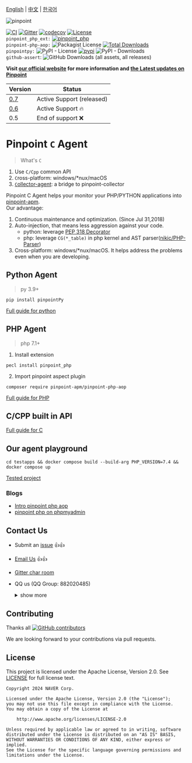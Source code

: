 [English](Readme.md) | [中文](Readme-CN.md) | [한국어](Readme-KR.md)

![pinpoint](images/logo.png)

[![CI](https://github.com/pinpoint-apm/pinpoint-c-agent/actions/workflows/main.yml/badge.svg)](https://github.com/pinpoint-apm/pinpoint-c-agent/actions/workflows/main.yml) [![Gitter](https://badges.gitter.im/naver/pinpoint-c-agent.svg)](https://gitter.im/naver/pinpoint-c-agent?utm_source=badge&utm_medium=badge&utm_campaign=pr-badge) [![codecov](https://codecov.io/gh/pinpoint-apm/pinpoint-c-agent/branch/master/graph/badge.svg?token=KswbmFvWp3)](https://codecov.io/gh/pinpoint-apm/pinpoint-c-agent) [![License](https://img.shields.io/github/license/pinpoint-apm/pinpoint-c-agent)](LICENSE) \
`pinpoint_php_ext:` [![pinpoint_php](https://img.shields.io/badge/php-7.1~8.3-8892BF)](https://pecl.php.net/package/pinpoint_php)\
`pinpoint-php-aop:` ![Packagist License](https://img.shields.io/packagist/l/pinpoint-apm/pinpoint-php-aop)
 [![Total Downloads](https://img.shields.io/packagist/dt/pinpoint-apm/pinpoint-php-aop.svg?style=flat-square)](https://packagist.org/packages/pinpoint-apm/pinpoint-php-aop)\
`pinpointpy:` ![PyPI - License](https://img.shields.io/pypi/l/pinpointpy)
 [![pypi](https://badge.fury.io/py/pinpointpy.svg)](https://pypi.org/project/pinpointpy/)
![PyPI - Downloads](https://img.shields.io/pypi/dm/pinpointpy)\
`github-assert`: ![GitHub Downloads (all assets, all releases)](https://img.shields.io/github/downloads/pinpoint-apm/pinpoint-c-agent/total)



**Visit [our official website](http://pinpoint-apm.github.io/pinpoint/) for more information and [the Latest updates on Pinpoint](https://pinpoint-apm.github.io/pinpoint/news.html)**  

|Version | Status |
|---|---- |
| [ 0.7 ](https://github.com/pinpoint-apm/pinpoint-c-agent/tree/0.7)  | Active Support  (released) |
| [ 0.6 ](https://github.com/pinpoint-apm/pinpoint-c-agent/tree/dev)  | Active Support  🔥 |
 | 0.5 | End of support ❌ |
 
# Pinpoint `C` Agent

> What's `C`

1. Use `C/Cpp` common API
2. `C`ross-platform: windows/*nux/macOS 
3. [`C`ollector-agent](DOC/collector-agent/Readme.md): a bridge to pinpoint-collector

Pinpoint C Agent helps your monitor your PHP/PYTHON applications into [pinpoint-apm](https://github.com/pinpoint-apm/pinpoint).\
Our advantage:
1. Continuous maintenance and optimization. (Since Jul 31,2018)
2. Auto-injection, that means less aggression against your code.
    - python: leverage [PEP 318 Decorator](https://peps.python.org/pep-0318/) 
    - php: leverage `CG(*_table)` in php kernel and AST parser([nikic/PHP-Parser](https://github.com/nikic/PHP-Parser))
3. Cross-platform: windows/*nux/macOS. It helps address the problems even when you are developing.

## Python Agent

> py 3.9+

`pip install pinpointPy`

[Full guide for python](DOC/PY/Readme.md) 

## PHP Agent

> php 7.1+

1. Install extension

` pecl install pinpoint_php `

2. Import pinpoint aspect plugin

`composer require pinpoint-apm/pinpoint-php-aop`

[Full guide for PHP](DOC/PHP/Readme.md) 

## C/CPP built in API

[Full guide for C](DOC/C-CPP/Readme.md)


## Our agent playground

`cd testapps && docker compose build --build-arg PHP_VERSION=7.4 && docker compose up`

[Tested project](/testapps/readme.md)

### Blogs 

- [Intro pinpoint php aop](https://github.com/pinpoint-apm/pinpoint-php-aop/wiki/Intro-pinpoint-php-aop)
- [pinpoint php on phpmyadmin](https://github.com/pinpoint-apm/pinpoint-c-agent/wiki/phpmyadmin_en)


## Contact Us

* Submit an [issue](https://github.com/pinpoint-apm/pinpoint-c-agent/issues) 👍👍
* [Email Us](mailto:dl_cd_pinpoint@navercorp.com)   👍👍
* [Gitter char room](https://gitter.im/naver/pinpoint-c-agent)
* QQ us (QQ Group: 882020485)
    <details>
    <summary> show more 
    </summary>

    |          QQ Group1: 897594820          |          QQ Group2: 812507584           |          QQ Group3: 882020485           |               DING Group : 21981598                |
    | :------------------------------------: | :-------------------------------------: | :-------------------------------------: | :------------------------------------------------: |
    | ![QQ Group1](images/NAVERPinpoint.png) | ![QQ Group2](images/NAVERPinpoint2.png) | ![QQ Group3](images/NAVERPinpoint3.png) | ![DING Group](images/NaverPinpoint交流群-DING.jpg) |
</details>

## Contributing

Thanks all [![GitHub contributors](https://img.shields.io/github/contributors/pinpoint-apm/pinpoint-c-agent)](https://github.com/pinpoint-apm/pinpoint-c-agent/graphs/contributors)

We are looking forward to your contributions via pull requests.

## License
This project is licensed under the Apache License, Version 2.0.
See [LICENSE](LICENSE) for full license text.

```
Copyright 2024 NAVER Corp.

Licensed under the Apache License, Version 2.0 (the "License");
you may not use this file except in compliance with the License.
You may obtain a copy of the License at

    http://www.apache.org/licenses/LICENSE-2.0

Unless required by applicable law or agreed to in writing, software
distributed under the License is distributed on an "AS IS" BASIS,
WITHOUT WARRANTIES OR CONDITIONS OF ANY KIND, either express or implied.
See the License for the specific language governing permissions and
limitations under the License.
```
